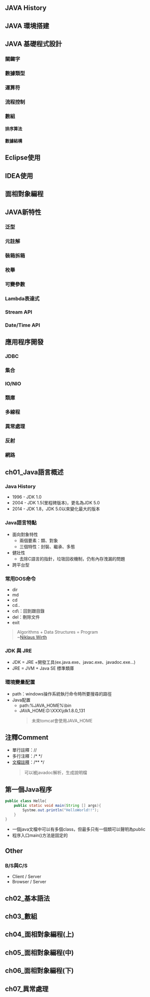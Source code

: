## JAVA History
## JAVA 環境搭建
## JAVA 基礎程式設計
### 關鍵字
### 數據類型
### 運算符
### 流程控制
### 數組
#### 排序算法
#### 數據結構
## Eclipse使用
## IDEA使用
## 面相對象編程
## JAVA新特性
### 泛型
### 元註解
### 裝箱拆箱
### 枚舉
### 可變參數
### Lambda表達式
### Stream API
### Date/Time API
## 應用程序開發
### JDBC
### 集合
### IO/NIO
### 類庫
### 多線程
### 異常處理
### 反射
### 網路

## ch01_Java語言概述
### Java History
* 1996 - JDK 1.0
* 2004 - JDK 1.5(里程碑版本)，更名為JDK 5.0
* 2014 - JDK 1.8，JDK 5.0以來變化最大的版本
### Java語言特點
* 面向對象特性
  * 兩個要素：類、對象
  * 三個特性：封裝、繼承、多態
* 健壯性
  * 去除C語言的指針，垃圾回收機制，仍有內存洩漏的問題
* 跨平台型
### 常用DOS命令
* dir
* md
* cd
* cd..
* cd\：回到跟目錄
* del：刪除文件
* exit  
>Algorithms + Data Structures = Program  
~[Niklaus Wirth](https://zh.wikipedia.org/wiki/%E5%B0%BC%E5%85%8B%E5%8A%B3%E6%96%AF%C2%B7%E7%BB%B4%E5%B0%94%E7%89%B9)

### JDK 與 JRE
* JDK = JRE +開發工具(ex.java.exe、javac.exe、javadoc.exe...)
* JRE = JVM + Java SE 標準類庫

### 環境變量配置
* path：windows操作系統執行命令時所要搜尋的路徑
* Java配置
  * path:%JAVA_HOME%\bin
  * JAVA_HOME:D:\XXX\jdk1.8.0_131
    > 未來tomcat會使用JAVA_HOME
## 注釋Comment
* 單行註釋：//
* 多行注釋：/* */
* [文檔註釋](https://www.oracle.com/tw/technical-resources/articles/java/javadoc-tool.html#orderoftags)：/** */
  > 可以被javadoc解析，生成說明檔

## 第一個Java程序
```java
public class Hello{
    public static void main(String [] args){
        Systme.out.println("HelloWorld!!");
    }
}
```
* 一個java文檔中可以有多個class，但最多只有一個類可以聲明為public
* 程序入口main()方法是固定的

## Other
### B/S與C/S
* Client / Server
* Browser / Server


## ch02_基本語法
## ch03_數組
## ch04_面相對象編程(上)
## ch05_面相對象編程(中)
## ch06_面相對象編程(下)
## ch07_異常處理
